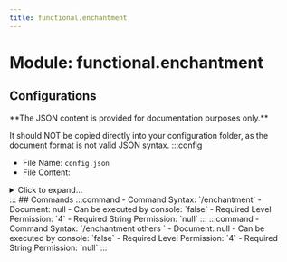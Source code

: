 ```yaml
---
title: functional.enchantment
---
```



# Module: functional.enchantment

## Configurations
<Admonition type="warning" icon="" title="">
**The JSON content is provided for documentation purposes only.**

It should NOT be copied directly into your configuration folder, as the document format is not valid JSON syntax.
</Admonition>
:::config
- File Name: `config.json`
- File Content: 
<details>

<summary>Click to expand...</summary>

```json showLineNumbers title="config/fuji/modules/functional/enchantment/config.json"
{
  "enchantment": {
    "override_power": {
      "power_provider_amount": 15
    }
  }
}
```
</details>
:::
## Commands
:::command
- Command Syntax: `/enchantment`
- Document: null
- Can be executed by console: `false`
- Required Level Permission: `4`
- Required String Permission: `null`
:::
:::command
- Command Syntax: `/enchantment others <PlayerCollection others>`
- Document: null
- Can be executed by console: `false`
- Required Level Permission: `4`
- Required String Permission: `null`
:::
